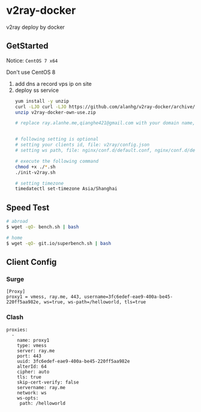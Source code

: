 # v2ray-docker
v2ray deploy by docker

## GetStarted

Notice: `CentOS 7 x64`

Don't use CentOS 8

1. add dns a record vps ip on site
2. deploy ss service
   ```sh
   yum install -y unzip
   curl -LJO curl -LJO https://github.com/alanhg/v2ray-docker/archive/refs/tags/own-use.zip
   unzip v2ray-docker-own-use.zip
   
   # replace ray.alanhe.me,qianghe421@gmail.com with your domain name,email, file: init-letsencrypt.sh, nginx/conf.d/default.conf
   
   
   # following setting is optional
   # setting your clients id, file: v2ray/config.json 
   # setting ws path, file: nginx/conf.d/default.conf, nginx/conf.d/default.conf
   
   # execute the following command
   chmod +x ./*.sh
   ./init-v2ray.sh

   # setting timezone 
   timedatectl set-timezone Asia/Shanghai
   
   ```
 
## Speed Test 

```bash
# abroad
$ wget -qO- bench.sh | bash

# home
$ wget -qO- git.io/superbench.sh | bash
```


## Client Config

### Surge
```
[Proxy]
proxy1 = vmess, ray.me, 443, username=3fc6edef-eae9-400a-be45-220ff5aa982e, ws=true, ws-path=/helloworld, tls=true
```

### Clash
```
proxies:
  - 
    name: proxy1
    type: vmess
    server: ray.me
    port: 443
    uuid: 3fc6edef-eae9-400a-be45-220ff5aa982e
    alterId: 64
    cipher: auto
    tls: true
    skip-cert-verify: false
    servername: ray.me
    network: ws
    ws-opts:
     path: /helloworld
```
